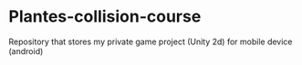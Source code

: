 # Plantes-collision-course

Repository that stores my private game project (Unity 2d) for mobile device (android)
